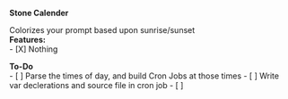 **Stone Calender**

Colorizes your prompt based upon sunrise/sunset<br>
**Features:**<br>
    - [X] Nothing

**To-Do**<br>
    - [ ] Parse the times of day, and build Cron Jobs at those times 
    - [ ] Write var declerations and source file in cron job
    - [ ] 


